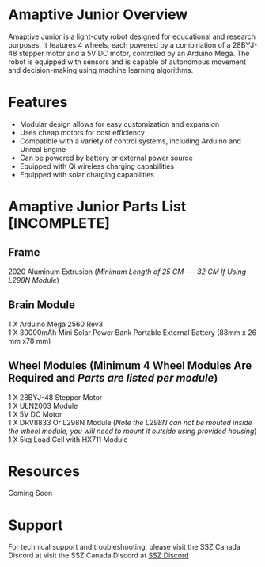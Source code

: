 # Amaptive Junior Overview
Amaptive Junior is a light-duty robot designed for educational and research purposes. It features 4 wheels, each powered by a combination of a 28BYJ-48 stepper motor and a 5V DC motor, controlled by an Arduino Mega. The robot is equipped with sensors and is capable of autonomous movement and decision-making using machine learning algorithms.

# Features

<ul>
 <li>Modular design allows for easy customization and expansion</li>
 <li>Uses cheap motors for cost efficiency</li>
 <li>Compatible with a variety of control systems, including Arduino and Unreal Engine</li>
 <li>Can be powered by battery or external power source</li>
 <li> Equipped with Qi wireless charging capabilities</li>
 <li> Equipped with solar charging capabilities</li>
</ul>

# Amaptive Junior Parts List [INCOMPLETE]

## Frame
 2020 Aluminum Extrusion (*Minimum Length of 25 CM --- 32 CM If Using L298N Module*)

## Brain Module

 1  X  Arduino Mega 2560 Rev3
 <br />
 1 X 30000mAh Mini Solar Power Bank Portable External Battery (88mm x 26 mm x78 mm)
 <br />

## Wheel Modules (Minimum 4 Wheel Modules Are Required and *Parts are listed per module*)

 1  X  28BYJ-48 Stepper Motor
 <br />
 1  X  ULN2003 Module
 <br />
 1  X  5V DC Motor
 <br />
 1  X  DRV8833 Or L298N Module (*Note the L298N can not be mouted inside the wheel module, you will need to mount it outside using provided housing*)
 <br />
 1  X  5kg Load Cell with HX711 Module
 <br />
 
# Resources
Coming Soon

# Support
For technical support and troubleshooting, please visit the SSZ Canada Discord at visit the SSZ Canada Discord at  [SSZ Discord](https://ssz.ca/chat)

